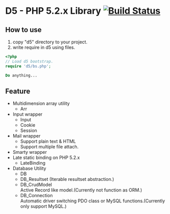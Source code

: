 # D5 - PHP 5.2.x Library [![Build Status](https://drone.io/github.com/wn9FHW2nhO/d5/status.png)](https://drone.io/github.com/wn9FHW2nhO/d5/latest)


## How to use
1. copy "d5" directory to your project.
2. write require in d5 using files.
``` php
<?php
// Load d5 bootstrap.
require 'd5/bs.php';

Do anything...
```


## Feature
- Multidimension array utility
  - Arr
- Input wrapper
  - Input
  - Cookie
  - Session
- Mail wrapper
    - Support plain text & HTML
    - Support multiple file attach.
- Smarty wrapper
- Late static binding on PHP 5.2.x
  - LateBinding
- Database Utility
  - DB
  - DB_Resultset (Iterable resultset abstraction.)  
  - DB_CrudModel  
    Active Record like model.(Currently not function as ORM.)
  - DB_Connection  
    Automatic driver switching PDO class or MySQL functions.(Currently only support MySQL.)
